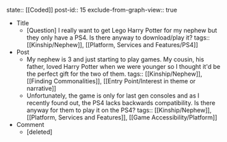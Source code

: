 state:: [[Coded]]
post-id:: 15
exclude-from-graph-view:: true

- Title
  - [Question] I really want to get Lego Harry Potter for my nephew but they only have a PS4. Is there anyway to download/play it?
    tags:: [[Kinship/Nephew]], [[Platform, Services and Features/PS4]]
- Post
  - My nephew is 3 and just starting to play games. My cousin, his father, loved Harry Potter when we were younger so I thought it'd be the perfect gift for the two of them.
    tags:: [[Kinship/Nephew]], [[Finding Commonalities]], [[Entry Point/Interest in theme or narrative]]
  - Unfortunately, the game is only for last gen consoles and as I recently found out, the PS4 lacks backwards compatibility. Is there anyway for them to play it on the PS4?
    tags:: [[Kinship/Nephew]], [[Platform, Services and Features]], [[Game Accessibility/Platform]]
- Comment
  - [deleted]
